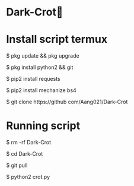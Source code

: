 # Dark-Crot📌 





# Install script termux
$ pkg update && pkg upgrade

$ pkg install python2 && git

$ pip2 install requests 

$ pip2 install mechanize bs4

$ git clone https://github com/Aang021/Dark-Crot

# Running script
$ rm -rf Dark-Crot

$ cd Dark-Crot

$ git pull

$ python2 crot.py
